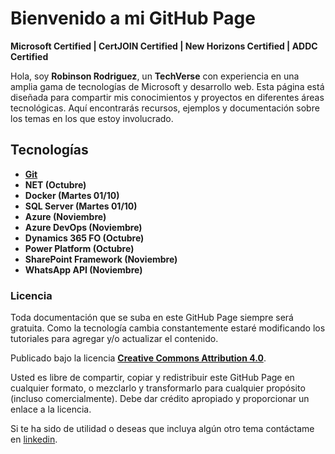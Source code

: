 # Bienvenido a mi GitHub Page
**Microsoft Certified | CertJOIN Certified | New Horizons Certified | ADDC Certified**

Hola, soy **Robinson Rodriguez**, un **TechVerse** con experiencia en una amplia gama de tecnologías de Microsoft y desarrollo web. Esta página está diseñada para compartir mis conocimientos y proyectos en diferentes áreas tecnológicas. Aquí encontrarás recursos, ejemplos y documentación sobre los temas en los que estoy involucrado.

## Tecnologías
* **[Git](/tech-skills/git)**
* **NET (Octubre)**
* **Docker (Martes 01/10)**
* **SQL Server (Martes 01/10)**
* **Azure (Noviembre)**
* **Azure DevOps (Noviembre)**
* **Dynamics 365 FO (Octubre)**
* **Power Platform (Octubre)**
* **SharePoint Framework (Noviembre)**
* **WhatsApp API (Noviembre)**

### Licencia
Toda documentación que se suba en este GitHub Page siempre será gratuita. Como la tecnología cambia constantemente estaré modificando los tutoriales para agregar y/o actualizar el contenido.

Publicado bajo la licencia **[Creative Commons Attribution 4.0](https://creativecommons.org/licenses/by/4.0/)**.

Usted es libre de compartir, copiar y redistribuir este GitHub Page en cualquier formato, o mezclarlo y transformarlo para cualquier propósito (incluso comercialmente). Debe dar crédito apropiado y proporcionar un enlace a la licencia.

Si te ha sido de utilidad o deseas que incluya algún otro tema contáctame en [linkedin].


[linkedin]: https://www.linkedin.com/in/robinsonjra/